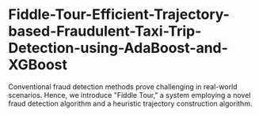 # Fiddle-Tour-Efficient-Trajectory-based-Fraudulent-Taxi-Trip-Detection-using-AdaBoost-and-XGBoost
Conventional fraud detection methods prove challenging in real-world scenarios. Hence, we introduce "Fiddle Tour," a system employing a novel fraud detection algorithm and a heuristic trajectory construction algorithm.
